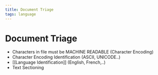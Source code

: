 ```yaml
---
title: Document Triage
tags: language
---
```


# Document Triage
- Characters in file must be MACHINE READABLE (Character Encoding)
- Character Encoding Identification (ASCII, UNICODE..)
- [[Language Identification]] (English, French,..)
- Text Sectioning




















